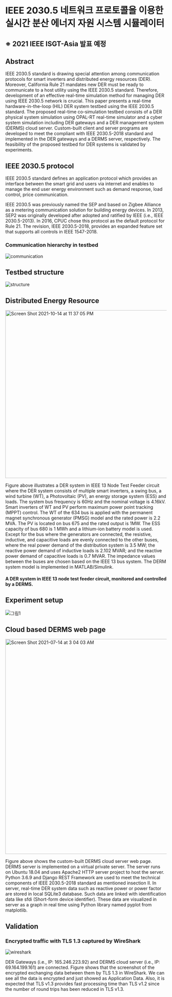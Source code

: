 # IEEE 2030.5 네트워크 프로토콜을 이용한 실시간 분산 에너지 자원 시스템 시뮬레이터

## ※ 2021 IEEE ISGT-Asia 발표 예정



## Abstract

IEEE 2030.5 standard is drawing special attention among communication protocols for smart inverters and distributed energy resources (DER). Moreover, California Rule 21 mandates new DER must be ready to communicate to a host utility using the IEEE 2030.5 standard. Therefore, development of an effective real-time simulation method for managing DER using IEEE 2030.5 network is crucial. This paper presents a real-time hardware-in-the-loop (HIL) DER system testbed using the IEEE 2030.5 standard. The proposed real-time co-simulation testbed consists of a DER physical system simulation using OPAL-RT real-time simulator and a cyber system simulation including DER gateways and a DER management system (DERMS) cloud server. Custom-built client and server programs are developed to meet the compliant with IEEE 2030.5-2018 standard and implemented in the DER gateways and a DERMS server, respectively. The feasibility of the proposed testbed for DER systems is validated by experiments.


## IEEE 2030.5 protocol

IEEE 2030.5 standard defines an application protocol which provides an interface between the smart grid and users via internet and enables to manage the end user energy environment such as demand response, load control, price communication.

IEEE 2030.5 was previously named the SEP and based on Zigbee Alliance as a metering communication solution for building energy devices. In 2013, SEP2 was originally developed after adopted and ratified by IEEE (i.e., IEEE 2030.5-2013). In 2016, CPUC chose this protocol as the default protocol for Rule 21. The revision, IEEE 2030.5-2018, provides an expanded feature set that supports all controls in IEEE 1547-2018.


### Communication hierarchy in testbed
![communication](https://user-images.githubusercontent.com/88572107/136975957-fd81d82d-e3c4-4a32-a486-984ca7fd19b6.PNG)


## Testbed structure

![structure](https://user-images.githubusercontent.com/88572107/136767866-10c6db9c-9457-4429-b6e2-257c09f34f43.png)

## Distributed Energy Resource

<img width="525" alt="Screen Shot 2021-10-14 at 11 37 05 PM" src="https://user-images.githubusercontent.com/88572107/137339582-03409680-eb43-4978-bb1c-5418ed92fa75.png">

Figure above illustrates a DER system in IEEE 13 Node Test Feeder circuit where the DER system consists of multiple smart inverters, a swing bus, a wind turbine (WT), a Photovoltaic (PV), an energy storage system (ESS) and loads. The system bus frequency is 60Hz and the nominal voltage is 4.16kV. Smart inverters of WT and PV perform maximum power point tracking (MPPT) control. The WT of the 634 bus is applied with the permanent magnet synchronous generator (PMSG) model and the rated power is 2.2 MVA. The PV is located on bus 675 and the rated output is 1MW. The ESS capacity of bus 680 is 1 MWh and a lithium-ion battery model is used. Except for the bus where the generators are connected, the resistive, inductive, and capacitive loads are evenly connected to the other buses, where the real power demand of the distribution system is 3.5 MW; the reactive power demand of inductive loads is 2.102 MVAR; and the reactive power demand of capacitive loads is 0.7 MVAR. The impedance values between the buses are chosen based on the IEEE 13 bus system. The DERM system model is implemented in MATLAB/Simulink. 



#### A DER system in IEEE 13 node test feeder circuit, monitored and controlled by a DERMS.

## Experiment setup

![그림1](https://user-images.githubusercontent.com/88572107/136767642-f89d0e36-ef7c-4940-b5bd-88fe5a106b75.png)

## Cloud based DERMS web page

<img width="672" alt="Screen Shot 2021-07-14 at 3 04 03 AM" src="https://user-images.githubusercontent.com/88572107/137153104-f471fd73-78dc-4fea-a65f-4fdf1f4e1a3f.png">


Figure above shows the custom-built DERMS cloud server web page. DERMS server is implemented on a virtual private server. The server runs on Ubuntu 18.04 and uses Apache2 HTTP server project to host the server. Python 3.6.9 and Django REST Framework are used to meet the technical components of IEEE 2030.5-2018 standard as mentioned insection II. In server, real-time DER system data such as reactive power or power factor are stored in local SQLite3 database. Such data are linked with identification data like sfdi (Short-form device identifier). These data are visualized in server as a graph in real time using Python library named pyplot from matplotlib.


## Validation

### Encrypted traffic with TLS 1.3 captured by WireShark

![wireshark](https://user-images.githubusercontent.com/88572107/137153324-4e37f9be-f4df-4cab-ad39-8cca0fe715c2.png)


DER Gateways (i.e., IP: 165.246.223.92) and DERMS cloud server (i.e., IP: 69.164.199.161) are connected. Figure shows that the screenshot of the encrypted exchanging data between them by TLS 1.3 in WireShark. We can see all the data is encrypted and just showed as Application Data. Also, it is expected that TLS v1.3 provides fast processing time than TLS v1.2 since the number of round trips has been reduced in TLS v1.3.
